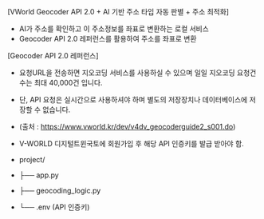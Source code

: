 [VWorld Geocoder API 2.0 + AI 기반 주소 타입 자동 판별 + 주소 최적화]
- AI가 주소를 확인하고 이 주소정보를 좌표로 변환하는 로컬 서비스 
- Geocoder API 2.0 레퍼런스를 활용하여 주소를 좌표로 변환 

[Geocoder API 2.0 레퍼런스]
- 요청URL을 전송하면 지오코딩 서비스를 사용하실 수 있으며 일일 지오코딩 요청건수는 최대 40,000건 입니다.
- 단, API 요청은 실시간으로 사용하셔야 하며 별도의 저장장치나 데이터베이스에 저장할 수 없습니다.
- (출처 : https://www.vworld.kr/dev/v4dv_geocoderguide2_s001.do)
- V-WORLD 디지털트윈국토에 회원가입 후 해당 API 인증키를 발급 받아야 함.


- project/
- ├── app.py
- ├── geocoding_logic.py
- └── .env (API 인증키)
